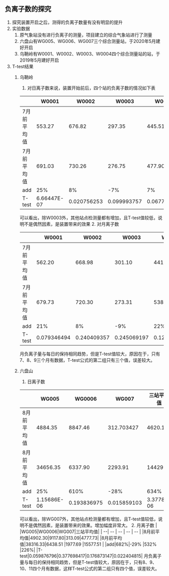 ## 负离子数的探究
1. 探究装置开启之后，测得的负离子数量有没有明显的提升
2. 实验数据
   1. 原气象站没有进行负离子的测量，项目建立的综合气象站进行了测量
   2. 六盘山有WG005、WG006、WG007三个综合测量站，于2020年5月建好开启
   3. 乌鞘岭有W0001、W0002、W0003、W0004四个综合测量站的站，于2019年5月建好开启
3. T-test结果
   1. 乌鞘岭
      1. 对日离子数来说，装置开始前后，四个站的负离子数的情况如下表
   
      | |W0001|W0002|W0003|W0004|四站平均值|
      | --| -- | -- | -- | -- |--|
      |7月前平均值|553.27|676.82|297.35|445.51|449.48|
      |7月前平均值|691.03|730.26|276.75|477.90|528.90|
      |add|25%|8%|-7%|7%|18%|
      |T-test|6.66447E-07|0.020756253|0.099993757|0.067779756|0.000144522|
      可以看出，除W0003外，其他站点检测量都有增加，且T-test值较低，说明不是偶然因素，是装置带来的效果
      2. 对月离子数

      | |W0001|W0002|W0003|W0004|四站平均值|
      | --| -- | -- | -- | -- |--|
      |7月前平均值|562.20|668.98|301.10|441.35|441.35|
      |7月前平均值|679.73|720.30|273.31|538.63|538.63|
      |add|21%|8%|-9%|22%|22%|
      |T-test|0.079346494|0.240409357|0.245069197|0.127614463|0.127614463|
      月负离子量与每日的保持相同趋势，但是T-test值较大，原因在于，只有7、8、9三个月有数据，T-test公式的第二组只有三个值，误差较大。
   2. 六盘山
      1. 日离子数

      | |WG005|WG0006|WG007|三站平均值|
      | --| -- | -- | -- | -- |
      |8月前平均值|4884.35|8847.46|312.703427|4620.15|
      |8月前平均值|34656.35|6337.90|2293.91|14429.39|
      |add|25%|610%|-28%|634%|212%|
      |T-test|1.15686E-06|0.193836975|0.015859103|3.3778E-06|
      可以看出，除WG007外，其他站点检测量都有增加，且T-test值较低，说明不是偶然因素，是装置带来的效果。增加幅度非常大。
      2. 月离子数
      | |WG005|WG0006|WG007|三站平均值|
      | --| -- | -- | -- | -- |
      |8月前平均值|4902.30|9117.80|313.09|4777.73|
      |8月前平均值|38316.33|6438.51 |1977.69 |15577.51 |
      |add|682%|-29%	|532%	|226%|
      |T-test|0.059876796|0.377698417|0.176873147|0.022404815|
      月负离子量与每日的保持相同趋势，但是T-test值较大，原因在于，只有8、9、10、11四个月有数据，这样T-test公式的第二组只有四个值，误差较大。


